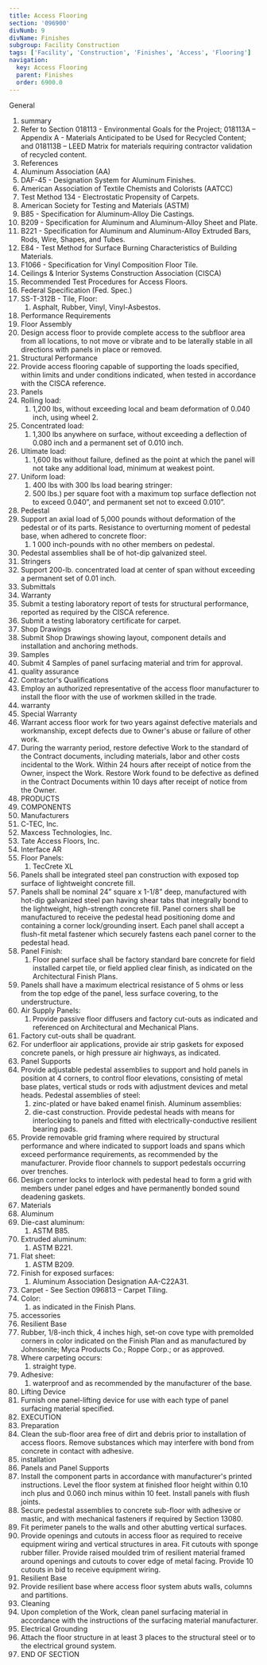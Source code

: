 ```yaml
---
title: Access Flooring
section: '096900'
divNumb: 9
divName: Finishes
subgroup: Facility Construction
tags: ['Facility', 'Construction', 'Finishes', 'Access', 'Flooring']
navigation:
  key: Access Flooring
  parent: Finishes
  order: 6900.0
---
```



General
   1. summary
   1. Refer to Section 018113 - Environmental Goals for the Project; 018113A – Appendix A - Materials Anticipated to be Used for Recycled Content; and 018113B – LEED Matrix for materials requiring contractor validation of recycled content.
   1. References
   1. Aluminum Association (AA)
   1. DAF-45 - Designation System for Aluminum Finishes.
   1. American Association of Textile Chemists and Colorists (AATCC)
   1. Test Method 134 - Electrostatic Propensity of Carpets.
   1. American Society for Testing and Materials (ASTM)
   1. B85 - Specification for Aluminum-Alloy Die Castings.
   1. B209 - Specification for Aluminum and Aluminum-Alloy Sheet and Plate.
   1. B221 - Specification for Aluminum and Aluminum-Alloy Extruded Bars, Rods, Wire, Shapes, and Tubes.
   1. E84 - Test Method for Surface Burning Characteristics of Building Materials.
   1. F1066 - Specification for Vinyl Composition Floor Tile.
   1. Ceilings & Interior Systems Construction Association (CISCA)
   1. Recommended Test Procedures for Access Floors.
   1. Federal Specification (Fed. Spec.)
   1. SS-T-312B - Tile, Floor:
      1. Asphalt, Rubber, Vinyl, Vinyl-Asbestos.
   1. Performance Requirements
   1. Floor Assembly
   1. Design access floor to provide complete access to the subfloor area from all locations, to not move or vibrate and to be laterally stable in all directions with panels in place or removed.
   1. Structural Performance
   1. Provide access flooring capable of supporting the loads specified, within limits and under conditions indicated, when tested in accordance with the CISCA reference.
   1. Panels
   1. Rolling load:
      1. 1,200 lbs, without exceeding local and beam deformation of 0.040 inch, using wheel 2.
   1. Concentrated load:
      1. 1,300 lbs anywhere on surface, without exceeding a deflection of 0.080 inch and a permanent set of 0.010 inch.
   1. Ultimate load:
      1. 1,600 lbs without failure, defined as the point at which the panel will not take any additional load, minimum at weakest point.
   1. Uniform load:
      1. 400 lbs with 300 lbs load bearing stringer:
      1. 500 lbs.) per square foot with a maximum top surface deflection not to exceed 0.040”, and permanent set not to exceed 0.010”.
   1. Pedestal
   1. Support an axial load of 5,000 pounds without deformation of the pedestal or of its parts. Resistance to overturning moment of pedestal base, when adhered to concrete floor:
      1. 1 000 inch-pounds with no other members on pedestal.
   1. Pedestal assemblies shall be of hot-dip galvanized steel.
   1. Stringers
   1. Support 200-lb. concentrated load at center of span without exceeding a permanent set of 0.01 inch.
   1. Submittals
   1. Warranty
   1. Submit a testing laboratory report of tests for structural performance, reported as required by the CISCA reference.
   1. Submit a testing laboratory certificate for carpet.
   1. Shop Drawings
   1. Submit Shop Drawings showing layout, component details and installation and anchoring methods.
   1. Samples
   1. Submit 4 Samples of panel surfacing material and trim for approval.
   1. quality assurance
   1. Contractor's Qualifications
   1. Employ an authorized representative of the access floor manufacturer to install the floor with the use of workmen skilled in the trade.
   1. warranty
   1. Special Warranty
   1. Warrant access floor work for two years against defective materials and workmanship, except defects due to Owner's abuse or failure of other work.
   1. During the warranty period, restore defective Work to the standard of the Contract documents, including materials, labor and other costs incidental to the Work. Within 24 hours after receipt of notice from the Owner, inspect the Work. Restore Work found to be defective as defined in the Contract Documents within 10 days after receipt of notice from the Owner.
   1. PRODUCTS
   1. COMPONENTS
   1. Manufacturers
   1. C-TEC, Inc.
   1. Maxcess Technologies, Inc.
   1. Tate Access Floors, Inc.
   1. Interface AR
   1. Floor Panels:
      1. TecCrete XL
   1. Panels shall be integrated steel pan construction with exposed top surface of lightweight concrete fill.
   1. Panels shall be nominal 24” square x 1-1/8” deep, manufactured with hot-dip galvanized steel pan having shear tabs that integrally bond to the lightweight, high-strength concrete fill. Panel corners shall be manufactured to receive the pedestal head positioning dome and containing a corner lock/grounding insert. Each panel shall accept a flush-fit metal fastener which securely fastens each panel corner to the pedestal head.
   1. Panel Finish:
      1. Floor panel surface shall be factory standard bare concrete for field installed carpet tile, or field applied clear finish, as indicated on the Architectural Finish Plans.
   1. Panels shall have a maximum electrical resistance of 5 ohms or less from the top edge of the panel, less surface covering, to the understructure.
   1. Air Supply Panels:
      1. Provide passive floor diffusers and factory cut-outs as indicated and referenced on Architectural and Mechanical Plans.
   1. Factory cut-outs shall be quadrant.
   1. For underfloor air applications, provide air strip gaskets for exposed concrete panels, or high pressure air highways, as indicated.
   1. Panel Supports
   1. Provide adjustable pedestal assemblies to support and hold panels in position at 4 corners, to control floor elevations, consisting of metal base plates, vertical studs or rods with adjustment devices and metal heads. Pedestal assemblies of steel:
      1. zinc-plated or have baked enamel finish. Aluminum assemblies:
      1. die-cast construction. Provide pedestal heads with means for interlocking to panels and fitted with electrically-conductive resilient bearing pads.
   1. Provide removable grid framing where required by structural performance and where indicated to support loads and spans which exceed performance requirements, as recommended by the manufacturer. Provide floor channels to support pedestals occurring over trenches.
   1. Design corner locks to interlock with pedestal head to form a grid with members under panel edges and have permanently bonded sound deadening gaskets.
   1. Materials
   1. Aluminum
   1. Die-cast aluminum:
      1. ASTM B85.
   1. Extruded aluminum:
      1. ASTM B221.
   1. Flat sheet:
      1. ASTM B209.
   1. Finish for exposed surfaces:
      1. Aluminum Association Designation AA-C22A31.
   1. Carpet - See Section 096813 – Carpet Tiling.
   1. Color:
      1. as indicated in the Finish Plans.
   1. accessories
   1. Resilient Base
   1. Rubber, 1/8-inch thick, 4 inches high, set-on cove type with premolded corners in color indicated on the Finish Plan and as manufactured by Johnsonite; Myca Products Co.; Roppe Corp.; or as approved.
   1. Where carpeting occurs:
      1. straight type.
   1. Adhesive:
      1. waterproof and as recommended by the manufacturer of the base.
   1. Lifting Device
   1. Furnish one panel-lifting device for use with each type of panel surfacing material specified.
   1. EXECUTION
   1. Preparation
   1. Clean the sub-floor area free of dirt and debris prior to installation of access floors. Remove substances which may interfere with bond from concrete in contact with adhesive.
   1. installation
   1. Panels and Panel Supports
   1. Install the component parts in accordance with manufacturer's printed instructions. Level the floor system at finished floor height within 0.10 inch plus and 0.060 inch minus within 10 feet. Install panels with flush joints.
   1. Secure pedestal assemblies to concrete sub-floor with adhesive or mastic, and with mechanical fasteners if required by Section 13080.
   1. Fit perimeter panels to the walls and other abutting vertical surfaces.
   1. Provide openings and cutouts in access floor as required to receive equipment wiring and vertical structures in area. Fit cutouts with sponge rubber filler. Provide raised moulded trim of resilient material framed around openings and cutouts to cover edge of metal facing. Provide 10 cutouts in bid to receive equipment wiring.
   1. Resilient Base
   1. Provide resilient base where access floor system abuts walls, columns and partitions.
   1. Cleaning
   1. Upon completion of the Work, clean panel surfacing material in accordance with the instructions of the surfacing material manufacturer.
   1. Electrical Grounding
   1. Attach the floor structure in at least 3 places to the structural steel or to the electrical ground system.
1. END OF SECTION

